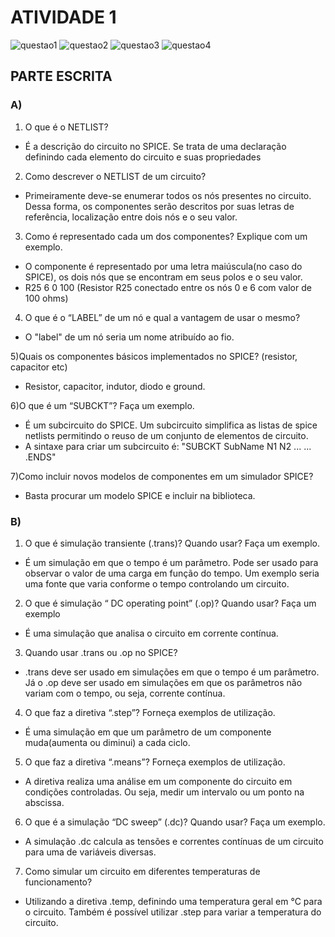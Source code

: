 # ATIVIDADE 1 


![questao1](https://github.com/yannsavordelli/ELN22104_2020_2/blob/prof-lohmann-Alunos_01/WhatsApp%20Image%202020-11-24%20at%2015.10.52.jpeg)
![questao2](https://github.com/yannsavordelli/ELN22104_2020_2/blob/prof-lohmann-Alunos_01/WhatsApp%20Image%202020-11-24%20at%2015.10.51%20(2).jpeg)
![questao3](https://github.com/yannsavordelli/ELN22104_2020_2/blob/prof-lohmann-Alunos_01/WhatsApp%20Image%202020-11-24%20at%2015.10.51.jpeg)
![questao4](https://github.com/yannsavordelli/ELN22104_2020_2/blob/prof-lohmann-Alunos_01/WhatsApp%20Image%202020-11-24%20at%2015.10.51%20(1).jpeg)

## PARTE ESCRITA 
### A)
1) O que é o NETLIST?
+ É a descrição do circuito no SPICE. Se trata de uma declaração definindo cada elemento do circuito e suas propriedades

2) Como descrever o NETLIST de um circuito?
+ Primeiramente deve-se enumerar todos os nós presentes no circuito. Dessa forma, os componentes serão descritos por suas letras de referência, localização entre dois nós e o seu valor.

3) Como é representado cada um dos componentes? Explique com um exemplo.
+ O componente é representado por uma letra maiúscula(no caso do SPICE), os dois nós que se encontram em seus polos e o seu valor. 
+ R25 6 0 100 (Resistor R25 conectado entre os nós 0 e 6 com valor de 100 ohms) 

4) O que é o “LABEL” de um nó e qual a vantagem de usar o mesmo?
+ O "label" de um nó seria um nome atribuído ao fio.

5)Quais os componentes básicos implementados no SPICE? (resistor, capacitor etc)
+ Resistor, capacitor, indutor, diodo e ground.

6)O que é um “SUBCKT”? Faça um exemplo.
+ É um subcircuito do SPICE. Um subcircuito simplifica as listas de spice netlists permitindo o reuso de um conjunto de elementos de circuito.
+ A sintaxe para criar um subcircuito é:
"SUBCKT SubName N1 N2 ... ... .ENDS"

7)Como incluir novos modelos de componentes em um simulador SPICE?
+ Basta procurar um modelo SPICE e incluir na biblioteca.

### B)
1) O que é simulação transiente (.trans)? Quando usar? Faça um exemplo.
+ É um simulação em que o tempo é um parâmetro. Pode ser usado para observar o valor de uma carga em função do tempo. Um exemplo seria uma fonte que varia conforme o tempo controlando um circuito.

2) O que é simulação “ DC operating point” (.op)? Quando usar? Faça um exemplo
+ É uma simulação que analisa o circuito em corrente contínua.

3) Quando usar .trans ou .op no SPICE?
+ .trans deve ser usado em simulações em que o tempo é um parâmetro. Já o .op deve ser usado em simulações em que os parâmetros não variam com o tempo, ou seja, corrente contínua.

4) O que faz a diretiva “.step”? Forneça exemplos de utilização.
+ É uma simulação em que um parâmetro de um componente muda(aumenta ou diminui) a cada ciclo.

5) O que faz a diretiva “.means”? Forneça exemplos de utilização.
+ A diretiva realiza uma análise em um componente do circuito em condições controladas. Ou seja, medir um intervalo ou um ponto na abscissa.

6) O que é a simulação “DC sweep” (.dc)? Quando usar? Faça um exemplo.
+ A simulação .dc calcula as tensões e correntes contínuas de um circuito para uma de variáveis diversas.

7) Como simular um circuito em diferentes temperaturas de funcionamento?
+ Utilizando a diretiva .temp, definindo uma temperatura geral em °C para o circuito. Também é possível utilizar .step para variar a temperatura do circuito.



